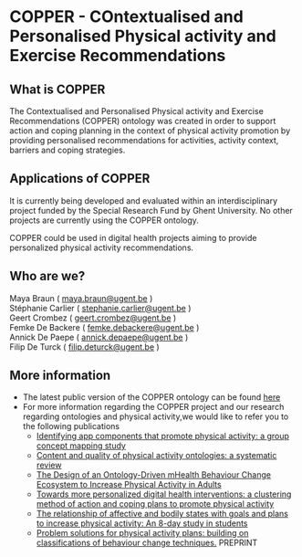 # COPPER - COntextualised and Personalised Physical activity and Exercise Recommendations
## What is COPPER

The Contextualised and Personalised Physical activity and Exercise Recommendations (COPPER) ontology was created in order to support action and coping planning in the context of physical activity promotion by providing personalised recommendations for activities, activity context, barriers and coping strategies.

## Applications of COPPER
It is currently being developed and evaluated within an interdisciplinary project funded by the Special Research Fund by Ghent University. No other projects are currently using the COPPER ontology.

COPPER could be used in digital health projects aiming to provide personalized physical activity recommendations.



## Who are we? 
Maya Braun ( maya.braun@ugent.be )\
Stéphanie Carlier ( stephanie.carlier@ugent.be ) \
Geert Crombez ( geert.crombez@ugent.be )\
Femke De Backere ( femke.debackere@ugent.be )\
Annick De Paepe ( annick.depaepe@ugent.be )\
Filip De Turck ( filip.deturck@ugent.be ) 


## More information

* The latest public version of the COPPER ontology can be found [here](https://github.ugent.be/COPPER/Ontology)
* For more information regarding the COPPER project and our research regarding ontologies and physical activity,we would like to refer you to the following publications
  + [Identifying app components that promote physical activity: a group concept mapping study](https://peerj.com/articles/17100/)
  + [Content and quality of physical activity ontologies: a systematic review](https://ijbnpa.biomedcentral.com/articles/10.1186/s12966-023-01428-y)
  + [The Design of an Ontology-Driven mHealth Behaviour Change Ecosystem to Increase Physical Activity in Adults](https://link.springer.com/chapter/10.1007/978-3-030-99194-4_28) 
  + [Towards more personalized digital health interventions: a clustering method of action and coping plans to promote physical activity](https://bmcpublichealth.biomedcentral.com/articles/10.1186/s12889-022-14455-4)
  + [The relationship of affective and bodily states with goals and plans to increase physical activity: An 8-day study in students](https://iaap-journals.onlinelibrary.wiley.com/doi/10.1111/aphw.12485)
  + [Problem solutions for physical activity plans: building on classifications of behaviour change techniques.](https://osf.io/preprints/psyarxiv/f5nwx/) PREPRINT
 
